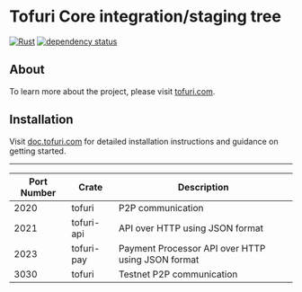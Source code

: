 # Tofuri Core integration/staging tree

[![Rust](https://github.com/tofuri/tofuri/actions/workflows/rust.yml/badge.svg)](https://github.com/tofuri/tofuri/actions/workflows/rust.yml)
[![dependency status](https://deps.rs/repo/github/tofuri/tofuri/status.svg)](https://deps.rs/repo/github/tofuri/tofuri)

## About

To learn more about the project, please visit [tofuri.com](https://tofuri.com).

## Installation

Visit [doc.tofuri.com](https://doc.tofuri.com) for detailed installation instructions and guidance on getting started.

---

| Port Number | Crate | Description |
|-|-|-|
| 2020 | tofuri | P2P communication |
| 2021 | tofuri-api | API over HTTP using JSON format |
| 2023 | tofuri-pay | Payment Processor API over HTTP using JSON format |
| 3030 | tofuri | Testnet P2P communication |
